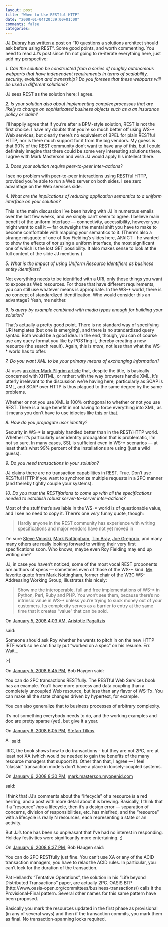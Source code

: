 ```yaml
---
layout: post
title: "When to Use RESTful HTTP"
date: "2008-01-04T20:39:00+01:00"
comments: false
categories: 
---
```


<p><a href="http://www.ebpml.org/blog/42.htm">JJ Dubray has written a post</a> on &#8220;10 questions a solutions architect should ask before using REST&#8221;. Some good points, and worth commenting. You need to read JJ&#8217;s post since I&#8217;m not going to re-iterate everything here, just add my perspective:</p>

<p><em>1. Can the solution be constructed from a series of roughly autonomous webparts that have independent requirements in terms of scalability, security, evolution and ownership? Do you foresee that these webparts will be used in different solutions?</em></p>

<p>JJ sees REST as the solution here; I agree.</p>

<p><em>2. Is your solution also about implementing complex processes that are likely to change on sophisticated business objects such as a an insurance policy or claim?</em></p>

<p>I&#8217;ll happily agree that if you&#8217;re after a BPM-style solution, REST is not the first choice. I have my doubts that you&#8217;re so much better off using WS-* Web services, but clearly there&#8217;s no equivalent of BPEL for plain RESTful HTTP, nor is there much support for it from the big vendors. My guess is that 90% of the REST community don&#8217;t want to have any of this, but I could definitely imagine that there could be some very interesting solutions there. I agree with Mark Masterson and wish JJ would apply his intellect there.</p>

<p><em>3. Does your solution require peer-to-peer inter-actions?</em></p>

<p>I see no problem with peer-to-peer interactions using RESTful HTTP, provided you&#8217;re able to run a Web server on both sides. I see zero advantage on the Web services side.</p>

<p><em>4. What are the implications of reducing application semantics to a uniform interface on your solution?</em></p>

<p>This is the main discussion I&#8217;ve been having with JJ in numerous emails over the last few weeks, and we simply can&#8217;t seem to agree. I believe main benefit of the uniform interface &#8212; connectivity, accessibility, however you might want to call it &#8212; far outweighs the mental shift you have to make to become comfortable with mapping your semantics to it. (There&#8217;s also a strange misquote of one of Roy Fielding&#8217;s slides here, AFAICT - he wanted to show the effects of <em>not</em> using a uniform interface, the most significant one of which is the lost GET possibility. It also makes sense to look at the full content of the slide JJ mentions.) </p>

<p><em>5. What is the impact of using Uniform Resource Identifiers as business entity identifiers?</em></p>

<p>Not everything needs to be identified with a URI, only those things you want to expose as Web resources. For those that have different requirements, you can still use whatever means is appropriate. In the WS-* world, there is <em>no</em> concept of standardized identification. Who would consider this an advantage? Yeah, me neither.</p>

<p><em>6. Is query by example combined with media types enough for building your solution?</em></p>

<p>That&#8217;s actually a pretty good point. There is no standard way of specifying URI templates (but one is emerging), and there is no standardized query syntax. Both would be a good idea. In the end, though, you can of course use any query format you like by POSTing it, thereby creating a new resource (the search result). Again, this is <em>more</em>, not less than what the WS-* world has to offer.</p>

<p><em>7. Do you want XML to be your primary means of exchanging information?</em></p>

<p>JJ uses <a href="http://www.xml.com/pub/a/2004/07/21/dive.html">an older Mark Pilgrim article</a> that, despite the title, is basically concerned with XHTML, or rather: with the way browsers handle XML. It&#8217;s utterly irrelevant to the discussion we&#8217;re having here, particularly as SOAP is XML, and SOAP over HTTP is thus plagued to the same degree by the same problems. </p>

<p>Whether or not you use XML is 100% orthogonal to whether or not you use REST. There is a huge benefit in not having to force everything into XML, as it means you don&#8217;t have to use idiocies like <a href="http://www.w3.org/TR/xop10/">this</a> or <a href="http://www.w3.org/TR/soap12-mtom/">that</a>.</p>

<p><em>8. How do you propagate user identity?</em></p>

<p>Security in WS-* is arguably handled better than in the REST/HTTP world. Whether it&#8217;s particularly user identity propagation that is problematic, I&#8217;m not so sure. In many cases, SSL is sufficient even in WS-* scenarios &#8212; at least that&#8217;s what 99% percent of the installations are using (just a wild guess).</p>

<p><em>9. Do you need transactions in your solution?</em></p>

<p>JJ claims there are no transaction capabilities in REST. True. Don&#8217;t use RESTful HTTP if you want to synchronize multiple requests in a 2PC manner (and thereby tightly couple your systems).</p>

<p><em>10. Do you trust the RESTifarians to come up with all the specifications needed to establish robust server-to-server inter-actions?</em></p>

<p>Most of the stuff that&#8217;s available in the WS-* world is of questionable value, and I see no need to copy it. There&#8217;s one <em>very</em> funny quote, though:</p>

<blockquote>
<p>Hardly anyone in the REST community has experience with writing specifications and major vendors have not yet moved in</p>
</blockquote>

<p>I&#8217;m sure <a href="http://steve.vinoski.net/blog/">Steve Vinoski</a>, <a href="http://www.mnot.net/blog/">Mark Nottingham</a>, <a href="http://www.tbray.org/ongoing/">Tim Bray</a>, <a href="http://bitworking.org/news/">Joe Gregorio</a>,  and many many others are really looking forward to writing their very first specifications soon. Who knows, maybe even Roy Fielding may end up writing one?</p>

<p>JJ, in case you haven&#8217;t noticed, some of the most vocal REST proponents <em>are</em> authors of specs &#8212; sometimes even of those of the WS-* kind. <a href="http://www.mnot.net/blog/2006/05/10/vendors">My favorite quote</a> from <a href="http://www.mnot.net/blog/2006/05/10/vendors">Mark Nottingham</a>, former chair of the W3C WS-Addressing Working Group, illustrates this nicely:</p>

<blockquote>
<p>Show me the interoperable, full and free implementations of WS-* in Python, Perl, Ruby and PHP. You won’t see them, because there’s no intrinsic value in WS-* unless you’re trying to suck money out of your customers. Its complexity serves as a barrier to entry at the same time that it creates “value” that can be sold.</p>
</blockquote>

<section class="comments">



<div class="comment" id="comment-1567">
On <a href="#comment-1567" title="Permalink to this comment">January  5, 2008  4:03 AM</a>, <a href="http://plasmasturm.org/" title="http://plasmasturm.org/" rel="nofollow">Aristotle Pagaltzis</a>

<a href="http://plasmasturm.org/" class="commenter-profile"></a>
said:
<p>Someone should ask Roy whether he wants to pitch in on the new HTTP IETF work so he can finally put “worked on a spec” on his resume. Err. Wait…</p>

<p>:-)</p>


<div class="comment" id="comment-1568">
On <a href="#comment-1568" title="Permalink to this comment">January  5, 2008  6:45 PM</a>, Bob Haygen
said:
<p>You can do 2PC transactions RESTfully. The RESTful Web Services book has an example. You&#8217;ll have more process and data coupling than a completely uncoupled Web resource, but less than any flavor of WS-Tx.  You can make all the state changes driven by hypertext, for example.</p>

<p>You can also generalize that to business processes of arbitrary complexity. </p>

<p>It&#8217;s not something everybody needs to do, and the working examples and doc are pretty sparse (yet), but give it a year.</p>


<div class="comment" id="comment-1569">
On <a href="#comment-1569" title="Permalink to this comment">January  6, 2008  6:05 PM</a>, <a href="/blog/st/">Stefan Tilkov</a>

<a href="/blog/st/" class="commenter-profile"><img src="/mt4/mt-static/images/comment/mt_logo.png" height="16" alt="Author Profile Page" width="16" /></a>
said:
<p>iIRC, the book shows how to do transactions - but they are not 2PC, ore at least not XA (which would be needed to gain the benefits of the many resource managers that support it). Other than that, I agree &#8212; I feel &#8220;classic&#8221; transaction models don&#8217;t have a place in loosely-coupled systems.</p>


<div class="comment" id="comment-1570">
On <a href="#comment-1570" title="Permalink to this comment">January  6, 2008  8:30 PM</a>, <a href="http://www.jroller.com/MasterMark/" title="http://www.jroller.com/MasterMark/" rel="nofollow">mark.masterson.myopenid.com</a>

<a href="http://www.jroller.com/MasterMark/" class="commenter-profile"></a>
said:
<p>I think that JJ&#8217;s comments about the &#8220;lifecycle&#8221; of a resource is a red herring, and a post with more detail about it is brewing.  Basically, I think that if a &#8220;resource&#8221; <em>has</em> a lifecycle, then it&#8217;s a design error &#8212; separation of concerns, division of responsibilities, etc. has misfired, and the &#8220;resource&#8221; with a lifecycle is really N resources, each representing a state or an activity.</p>

<p>But JJ&#8217;s tone has been so unpleasant that I&#8217;ve had no interest in responding.  Holiday festivities were significantly more entertaining.  ;)</p>


<div class="comment" id="comment-1571">
On <a href="#comment-1571" title="Permalink to this comment">January  6, 2008  8:37 PM</a>, Bob Haugen
said:
<p>You can do 2PC RESTfully just fine.  You can&#8217;t use XA or any of the ACID transaction managers, you have to relax the ACID rules.  In particular, you can&#8217;t lock for the duration of the transaction.  </p>

<p>Pat Helland&#8217;s &#8220;Tentative Operations&#8221;, the solution in his &#8220;Life beyond Distributed Transactions&#8221; paper, are actually 2PC.  OASIS BTP (http://www.oasis-open.org/committees/business-transactions/) calls it the Provisional-Final pattern.  Several other names for this same pattern have been proposed.</p>

<p>Basically you mark the resources updated in the first phase as provisional (in any of several ways) and then if the transaction commits, you mark them as final.  No transaction-spanning locks required.</p>


</section>

